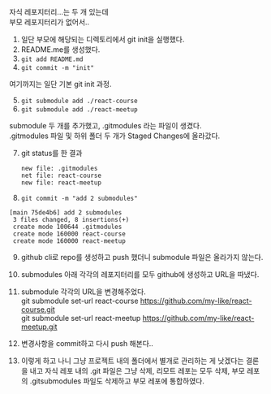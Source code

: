 자식 레포지터리...는 두 개 있는데   
부모 레포지터리가 없어서..

1. 일단 부모에 해당되는 디렉토리에서 git init을 실행했다.
2. README.me를 생성했다.
3. ```git add README.md```
4. ```git commit -m "init"```

여기까지는 일단 기본 git init 과정.

5. ```git submodule add ./react-course```
6. ```git submodule add ./react-meetup```

submodule 두 개를 추가했고, .gitmodules 라는 파일이 생겼다.   
.gitmodules 파일 및 하위 폴더 두 개가 Staged Changes에 올라갔다.

7. git status를 한 결과   
   ```
   new file: .gitmodules   
   net file: react-course   
   new file: react-meetup
   ```

8. ```git commit -m "add 2 submodules"```
```
[main 75de4b6] add 2 submodules   
 3 files changed, 8 insertions(+)   
 create mode 100644 .gitmodules   
 create mode 160000 react-course   
 create mode 160000 react-meetup   
```

 9. github cli로 repo를 생성하고 push 했더니 submodule 파일은 올라가지 않는다.   
 
 10. submodules 아래 각각의 레포지터리를 모두 github에 생성하고 URL을 따냈다.

 11. submodule 각각의 URL을 변경해주었다.   
 git submodule set-url react-course https://github.com/my-like/react-course.git   
 git submodule set-url react-meetup https://github.com/my-like/react-meetup.git   

 12. 변경사항을 commit하고 다시 push 해본다..

 13. 이렇게 하고 나니 그냥 프로젝트 내의 폴더에서 별개로 관리하는 게 낫겠다는 결론을 내고
 자식 레포 내의 .git 파일은 그냥 삭제, 리모트 레포는 모두 삭제, 
 부모 레포의 .gitsubmodules 파일도 삭제하고
 부모 레포에 통합하였다.